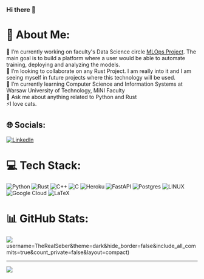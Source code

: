 ### Hi there 👋

# 💫 About Me:
🔭 I’m currently working on faculty's Data Science circle <a href='https://github.com/MLOps-KNDS'>MLOps Project</a>. The main goal is to build a platform where a user would be able to automate training, deploying and analyzing the models. <br>👯 I’m looking to collaborate on any Rust Project. I am really into it and I am seeing myself in future projects where this technology will be used.<br>🌱 I’m currently learning Computer Science and Information Systems at Warsaw University of Technology, MiNI Faculty<br>💬 Ask me about anything related to Python and Rust<br>⚡I love cats.

## 🌐 Socials:
[![LinkedIn](https://img.shields.io/badge/LinkedIn-%230077B5.svg?logo=linkedin&logoColor=white)](https://linkedin.com/in/https://www.linkedin.com/in/sebastian-rydz-419930262/) 

# 💻 Tech Stack:
![Python](https://img.shields.io/badge/python-3670A0?style=for-the-badge&logo=python&logoColor=ffdd54) ![Rust](https://img.shields.io/badge/rust-%23000000.svg?style=for-the-badge&logo=rust&logoColor=white) ![C++](https://img.shields.io/badge/c++-%2300599C.svg?style=for-the-badge&logo=c%2B%2B&logoColor=white) ![C](https://img.shields.io/badge/c-%2300599C.svg?style=for-the-badge&logo=c&logoColor=white) ![Heroku](https://img.shields.io/badge/heroku-%23430098.svg?style=for-the-badge&logo=heroku&logoColor=white) ![FastAPI](https://img.shields.io/badge/FastAPI-005571?style=for-the-badge&logo=fastapi) ![Postgres](https://img.shields.io/badge/postgres-%23316192.svg?style=for-the-badge&logo=postgresql&logoColor=white) ![LINUX](https://img.shields.io/badge/Linux-FCC624?style=for-the-badge&logo=linux&logoColor=black)  ![Google Cloud](https://img.shields.io/badge/Google%20Cloud-%234285F4.svg?style=for-the-badge&logo=google-cloud&logoColor=white) ![LaTeX](https://img.shields.io/badge/latex-%23008080.svg?style=for-the-badge&logo=latex&logoColor=white) 
# 📊 GitHub Stats:
![](https://github-readme-streak-stats.herokuapp.com/?user=TheRealSeber&theme=default&hide_border=true)<br/>username=TheRealSeber&theme=dark&hide_border=false&include_all_commits=true&count_private=false&layout=compact)

---
[![](https://visitcount.itsvg.in/api?id=TheRealSeber&icon=0&color=0)](https://visitcount.itsvg.in)

<!-- Proudly created with GPRM ( https://gprm.itsvg.in ) -->
